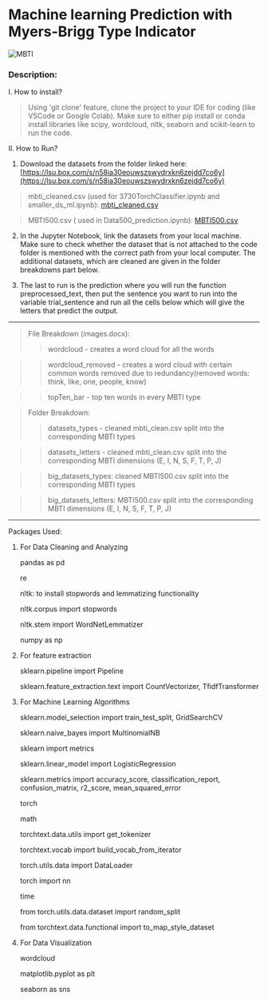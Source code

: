# Machine learning Prediction with Myers-Brigg Type Indicator
![MBTI](https://thechargerfrontline.com/wp-content/uploads/2022/11/Personality-Test-900x568.png)
### Description: 


I. How to install?

>Using 'git clone' feature, clone the project to your IDE for coding (like VSCode or Google Colab). 
Make sure to either pip install or conda install libraries like scipy, wordcloud, nltk, seaborn and scikit-learn to run the code.

II. How to Run?
1) Download the datasets from the folder linked here: [https://lsu.box.com/s/n58ia30eouwszswydrxkn6zejdd7co6y](https://lsu.box.com/s/n58ia30eouwszswydrxkn6zejdd7co6y)
   
>mbti_cleaned.csv (used for 3730TorchClassifier.ipynb and smaller_ds_ml.ipynb): [mbti_cleaned.csv](https://lsu.box.com/s/7rt3ita4xmbx0l6ywoc0q022a32k2s86)

>MBTI500.csv ( used in Data500_prediction.ipynb): [MBTI500.csv](https://lsu.box.com/s/4d27a5bh8s9jsuz5y5hvjeled9l6lise)

2) In the Jupyter Notebook, link the datasets from your local machine. Make sure to check whether the dataset that is not attached to the code folder is mentioned with the correct path from your local computer. The additional datasets, which are cleaned are given in the folder breakdowns part below.

3) The last to run is the prediction where you will run the function preprocessed_text, then put the sentence you want to run into the variable trial_sentence and run all the cells below which will give the letters that predict the output.
-----------------------------------------------------------------------------------------------------------------------------------------
>File Breakdown (images.docx):
>>wordcloud - creates a word cloud for all the words

>>wordcloud_removed - creates a word cloud with certain common words removed due to redundancy(removed words: think, like, one, people, know)

>>topTen_bar - top ten words in every MBTI type

>Folder Breakdown:
>>datasets_types - cleaned mbti_clean.csv split into the corresponding MBTI types

>>datasets_letters - cleaned mbti_clean.csv split into the corresponding MBTI dimensions (E, I, N, S, F, T, P, J)

>>big_datasets_types: cleaned MBTI500.csv split into the corresponding MBTI types

>>big_datasets_letters: MBTI500.csv split into the corresponding MBTI dimensions (E, I, N, S, F, T, P, J)

-----------------------------------------------------------------------------------------------------------------------------------------

Packages Used:
1. For Data Cleaning and Analyzing
    <p>pandas as pd</p>
    <p>re</p>
    <p>nltk: to install stopwords and lemmatizing functionality</p>
    <p>nltk.corpus import stopwords</p>
    <p>nltk.stem import WordNetLemmatizer</p>
    <p>numpy as np</p>
3. For feature extraction
    <p>sklearn.pipeline import Pipeline</p>
    <p>sklearn.feature_extraction.text import CountVectorizer, TfidfTransformer</p>
4. For Machine Learning Algorithms</p>
    <p>sklearn.model_selection import train_test_split, GridSearchCV</p>
    <p>sklearn.naive_bayes import MultinomialNB</p>
    <p>sklearn import metrics</p>
    <p>sklearn.linear_model import LogisticRegression</p>
    <p>sklearn.metrics import accuracy_score, classification_report, confusion_matrix, r2_score, mean_squared_error</p>
    <p>torch</p>
    <p>math</p>
    <p>torchtext.data.utils import get_tokenizer</p>
    <p>torchtext.vocab import build_vocab_from_iterator</p>
    <p>torch.utils.data import DataLoader</p>
    <p>torch import nn</p>
    <p>time</p>
    <p>from torch.utils.data.dataset import random_split</p>
    <p>from torchtext.data.functional import to_map_style_dataset</p>
5. For Data Visualization
    <p>wordcloud</p>
    <p>matplotlib.pyplot as plt</p>
    <p>seaborn as sns</p>

